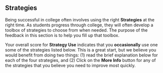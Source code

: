 ## Strategies

Being successful in college often involves using the right **Strategies** at the right time. As students progress through college, they will often develop a toolbox of strategies to choose from when needed. The purpose of the feedback in this section is to help you fill up that toolbox.

Your overall score for **Strategy Use** indicates that you **occasionally** use one some of the strategies listed below. This is a great start, but we believe you would benefit from doing two things: (1) read the brief explanation below for each of the four strategies, and (2) Click on the **More Info** button for any of the strategies that you believe you need to improve most quickly.






